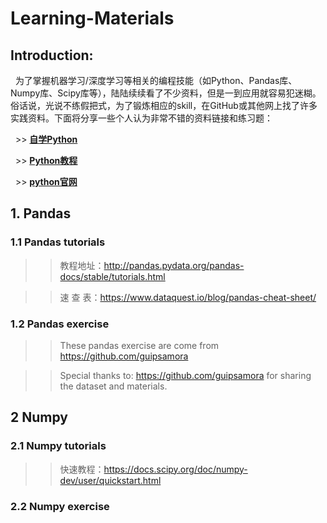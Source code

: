 # Learning-Materials
## Introduction:
   为了掌握机器学习/深度学习等相关的编程技能（如Python、Pandas库、Numpy库、Scipy库等），陆陆续续看了不少资料，但是一到应用就容易犯迷糊。俗话说，光说不练假把式，为了锻炼相应的skill，在GitHub或其他网上找了许多实践资料。下面将分享一些个人认为非常不错的资料链接和练习题：
   
   >> [**自学Python**](http://nbviewer.jupyter.org/github/lijin-THU/notes-python/blob/master/index.ipynb)
   
   >> [**Python教程**](https://www.liaoxuefeng.com/wiki/0014316089557264a6b348958f449949df42a6d3a2e542c000)
   
   >> [**python官网**](https://docs.python.org/3/library/)

## 1. Pandas
### 1.1 Pandas tutorials
>>教程地址：http://pandas.pydata.org/pandas-docs/stable/tutorials.html

>>速 查 表：https://www.dataquest.io/blog/pandas-cheat-sheet/

### 1.2 Pandas exercise
>>These pandas exercise are come from https://github.com/guipsamora

>>Special thanks to: https://github.com/guipsamora for sharing the dataset and materials.

## 2 Numpy 
### 2.1 Numpy tutorials
>>快速教程：https://docs.scipy.org/doc/numpy-dev/user/quickstart.html

### 2.2 Numpy exercise


###








